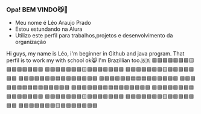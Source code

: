 ### Opa! BEM VINDO😼👋

- Meu nome é Léo Araujo Prado
- Estou estundando na Alura
- Utilizo este perfil para trabalhos,projetos e desenvolvimento da organização

Hi guys, my name is Léo, i'm beginner in Github and java program. That perfil is to work my with school ok😸
I'm Brazillian too.🇧🇷
🟩🟩🟩🟩🟩🟩🟩🟨🟩🟩🟩🟩🟩🟩🟩
🟩🟩🟩🟩🟩🟩🟩🟨🟩🟩🟩🟩🟩🟩🟩
🟩🟩🟩🟩🟩🟩🟩🟨🟩🟩🟩🟩🟩🟩🟩
🟩🟩🟩🟩🟩🟩🟩🟦🟩🟩🟩🟩🟩🟩🟩
🟩🟩🟩🟩🟩🟩🟦🟦🟦🟩🟩🟩🟩🟩🟩
🟩🟩🟩🟩🟩🟦🟦🟦🟦🟦🟩🟩🟩🟩🟩
🟩🟩🟩🟩🟩🟩🟦🟦🟦🟩🟩🟩🟩🟩🟩
🟩🟩🟩🟩🟩🟩🟩🟦🟩🟩🟩🟩🟩🟩🟩
🟩🟩🟩🟩🟩🟩🟩🟨🟩🟩🟩🟩🟩🟩🟩
🟩🟩🟩🟩🟩🟩🟩🟨🟩🟩🟩🟩🟩🟩🟩
🟩🟩🟩🟩🟩🟩🟩🟨🟩🟩🟩🟩🟩🟩🟩
